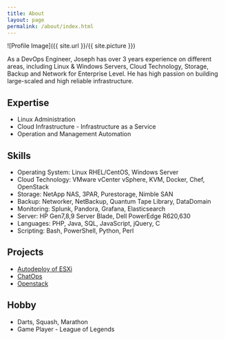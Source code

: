 ```yaml
---
title: About
layout: page
permalink: /about/index.html
---
```

![Profile Image]({{ site.url }}/{{ site.picture }})

<p>
As a DevOps Engineer, Joseph has over 3 years experience on different areas, including Linux & Windows Servers, Cloud Technology, Storage, Backup and Network for Enterprise Level. He has high passion on building large-scaled and high reliable infrastructure.</p>

<h2>Expertise</h2>

<ul class="skill-list">
	<li>Linux Administration</li>
	<li>Cloud Infrastructure - Infrastructure as a Service</li>
	<li>Operation and Management Automation</li>
</ul>

<h2>Skills</h2>

<ul class="skill-list">
	<li>Operating System:  	Linux RHEL/CentOS, Windows Server </li>
	<li>Cloud Technology: 	VMware vCenter vSphere, KVM, Docker, Chef, OpenStack</li>
	<li>Storage: 		NetApp NAS, 3PAR, Purestorage, Nimble SAN</li>
	<li>Backup:  	Networker, NetBackup, Quantum Tape Library, DataDomain</li>
	<li>Monitoring: 		Splunk, Pandora, Grafana, Elasticsearch</li>
	<li>Server: 		HP Gen7,8,9 Server Blade, Dell PowerEdge R620,630</li>
	<li>Languages: 		PHP, Java, SQL, JavaScript, jQuery, C</li>
	<li>Scripting: 		Bash, PowerShell, Python, Perl</li>
</ul>

<h2>Projects</h2>

<ul>
	<li><a href="https://github.com/">Autodeploy of ESXi</a></li>
	<li><a href="https://github.com/">ChatOps</a></li>
	<li><a href="https://github.com/">Openstack</a></li>
</ul>

<h2>Hobby</h2>

<ul>
	<li>Darts, Squash, Marathon</li>
	<li>Game Player - League of Legends</li>
</ul>
